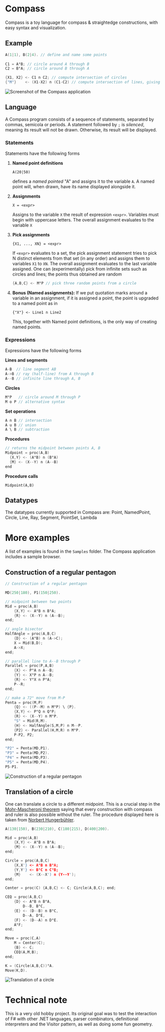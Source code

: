 # Compass

Compass is a toy language for compass & straightedge constructions, with easy syntax and visualization.

## Example

```c
A(1|1), B(2|4). // define and name some points
    
C1 = A°B; // circle around A through B
C2 = B°A; // circle around B through A

{X1, X2} <- C1 n C2; // compute intersection of circles
{"M"}    <- (X1-X2) n (C1-C2) // compute intersection of lines, giving the midpoint of A and B
```

![Screenshot of the Compass application](https://raw.githubusercontent.com/damast93/Compass/master/img/screenshot.png)

## Language

A Compass program consists of a sequence of statements, separated by commas, semicola or periods. A statement followed by `;` is *silenced*, meaning its result will not be drawn. Otherwise, its result will be displayed. 

### Statements

Statements have the following forms

1. **Named point definitions**

   ```
   A(20|50)
   ```

   defines a *named pointed* "A" and assigns it to the variable `A`. A named point will, when drawn, have its name displayed alongside it.

2. **Assignments**

   ```
   X = <expr>
   ```

   Assigns to the variable `X` the result of expression `<expr>`. Variables must begin with uppercase letters. The overall assignment evaluates to the variable `X`

3. **Pick assignments**

   ```
   {X1, ..., XN} = <expr>
   ```

   If `<expr>` evaluates to a set, the pick assignment statement tries to pick N distinct elements from that set (in any order) and assigns them to variables `X1` to `XN`. The overall assignment evaluates to the last variable assigned. One can (experimentally) pick from infinite sets such as circles and lines; the points thus obtained are random
   
   ```c
   {A,B,C} <- M°P // pick three random points from a circle
   ```
   
4. **Bonus (Named assignments):** If we put quotation marks around a variable in an assignment, if it is assigned a point, the point is upgraded to a named point as in 

   ```
   {"X"} <- Line1 n Line2 
   ```

   This, together with Named point definitions, is the only way of creating named points. 

### Expressions 

Expressions have the following forms

**Lines and segments**

```c
A-B  // line segment AB
A->B // ray (half-line) from A through B
A--B // infinite line through A, B 
```

**Circles**

```c
M°P   // circle around M through P
M o P // alternative syntax
```

**Set operations**

```c
A n B // intersection
A u B // union
A \ B // subtraction
```

**Procedures**

```c
// returns the midpoint between points A, B
Midpoint = proc(A,B)
  {X,Y} <- (A°B) n (B°A)
  {M} <- (X--Y) n (A--B) 
end
```

**Procedure calls**

```
Midpoint(A,B)
```

## Datatypes

The datatypes currently supported in Compass are: Point, NamedPoint, Circle, Line, Ray, Segment, PointSet, Lambda

# More examples

A list of examples is found in the `Samples` folder. The Compass application includes a sample browser.

## Construction of a regular pentagon

```c
// Construction of a regular pentagon

MD(250|180), P1(150|250). 

// midpoint between two points
Mid = proc(A,B)
	{X,Y} <- A°B n B°A;
	{R} <- (X--Y) n (A--B);
end;

// angle bisector
HalfAngle = proc(A,B,C)
	{D} <- (A°B) n (A->C);
	X = Mid(B,D);
	A->X;
end;

// parallel line to A--B through P
Parallel = proc(P,A,B)
	{X} <- P°A n A--B;
	{Y} <- X°P n A--B;
	{R} <- Y°X n P°A;
	P--R;
end;

// make a 72° move from M-P
Penta = proc(M,P)
	{Q} <- ((P--M) n M°P) \ {P}.
	{X,Y} <- P°Q n Q°P; 
	{R} <- (X--Y) n M°P.
	"S" = Mid(R,M).
	{H} <- HalfAngle(S,M,P) n M--P.
	{P2} <- Parallel(H,M,R) n M°P.
	P-P2, P2;
end;

"P2" = Penta(MD,P1).
"P3" = Penta(MD,P2).
"P4" = Penta(MD,P3).
"P5" = Penta(MD,P4).
P5-P1.
```

![Construction of a regular pentagon](https://raw.githubusercontent.com/damast93/Compass/master/img/pentagon.png)

## Translation of a circle

One can translate a circle to a different midpoint. This is a crucial step in the [Mohr-Mascheroni theorem](https://en.wikipedia.org/wiki/Mohr%E2%80%93Mascheroni_theorem) saying that every construction with compass and ruler is also possible without the ruler. The procedure displayed here is taken from [Norbert Hungerbühler](https://www.jstor.org/stable/2974536?seq=1).

```c
A(130|150), B(230|210), C(180|215), D(400|200).

Mid = proc(A,B)
    {X,Y} <- A°B n B°A;
    {M} <- (X--Y) n (A--B);
end;

Circle = proc(A,B,C)
	{X,X'} <- A°B n B°A;
	{Y,Y'} <- B°C n C°B;
	{M}    <- (X--X') n (Y--Y');
end;

Center = proc(C) {A,B,C} <- C; Circle(A,B,C); end;

CEQ = proc(A,B,C)
	{D} <- A°B n B°A,
        D--B, B°C,
	{E} <- (D--B) n B°C,
        D--A, D°E,
	{F} <- (D--A) n D°E.
	A°F;
end;

Move = proc(C,A) 
	M = Center(C);
	{B} <- C;
	CEQ(A,M,B);
end;

K = (Circle(A,B,C))°A.
Move(K,D).
```

![Translation of a circle](https://raw.githubusercontent.com/damast93/Compass/master/img/translation.png)

# Technical note

This is a very old hobby project. Its original goal was to test the interaction of F# with other .NET languages, parser combinators, definitional interpreters and the Visitor pattern, as well as doing some fun geometry.